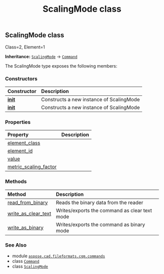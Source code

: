 ﻿---
title: ScalingMode class
second_title: Aspose.CAD for Python via .NET API References
description: 
type: docs
weight: 1540
url: /python-net/aspose.cad.fileformats.cgm.commands/scalingmode/
is_root: false
---

## ScalingMode class

Class=2, Element=1



**Inheritance:** [`ScalingMode`](/cad/python-net/aspose.cad.fileformats.cgm.commands/scalingmode) → 
[`Command`](/cad/python-net/aspose.cad.fileformats.cgm.commands/command)



The ScalingMode type exposes the following members:

### Constructors
| Constructor | Description |
| :- | :- |
| [__init__](/cad/python-net/aspose.cad.fileformats.cgm.commands/scalingmode/__init__/#aspose.cad.fileformats.cgm.CgmFile) | Constructs a new instance of ScalingMode |
| [__init__](/cad/python-net/aspose.cad.fileformats.cgm.commands/scalingmode/__init__/#aspose.cad.fileformats.cgm.CgmFile-ScalingMode.Mode-float) | Constructs a new instance of ScalingMode |


### Properties
| Property | Description |
| :- | :- |
| [element_class](/cad/python-net/aspose.cad.fileformats.cgm.commands/scalingmode/element_class) |  |
| [element_id](/cad/python-net/aspose.cad.fileformats.cgm.commands/scalingmode/element_id) |  |
| [value](/cad/python-net/aspose.cad.fileformats.cgm.commands/scalingmode/value) |  |
| [metric_scaling_factor](/cad/python-net/aspose.cad.fileformats.cgm.commands/scalingmode/metric_scaling_factor) |  |


### Methods
| Method | Description |
| :- | :- |
| [read_from_binary](/cad/python-net/aspose.cad.fileformats.cgm.commands/scalingmode/read_from_binary/#aspose.cad.fileformats.cgm.IBinaryReader) | Reads the binary data from the reader |
| [write_as_clear_text](/cad/python-net/aspose.cad.fileformats.cgm.commands/scalingmode/write_as_clear_text/#aspose.cad.fileformats.cgm.IClearTextWriter) | Writes/exports the command as clear text mode |
| [write_as_binary](/cad/python-net/aspose.cad.fileformats.cgm.commands/scalingmode/write_as_binary/#aspose.cad.fileformats.cgm.IBinaryWriter) | Writes/exports the command as binary mode |



### See Also
* module [`aspose.cad.fileformats.cgm.commands`](..)
* class [`Command`](/cad/python-net/aspose.cad.fileformats.cgm.commands/command)
* class [`ScalingMode`](/cad/python-net/aspose.cad.fileformats.cgm.commands/scalingmode)
